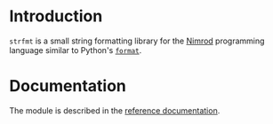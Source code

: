 Introduction
============

`strfmt` is a small string formatting library for the [Nimrod](http://nimrod-lang.org)
programming language similar to Python's
[`format`](https://docs.python.org/3.4/library/functions.html#format).

Documentation
=============

The module is described in the
[reference documentation](https://bitbucket.org/lyro/strfmt/raw/strfmt.html).

